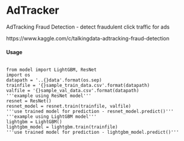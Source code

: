 # AdTracker
AdTracking Fraud Detection -  detect fraudulent click traffic for ads
<link>https://www.kaggle.com/c/talkingdata-adtracking-fraud-detection</link>

#### Usage
<code>
from model import LightGBM, ResNet
import os
datapath = '..{}data'.format(os.sep)
trainfile = '{}sample_train_data.csv'.format(datapath)
valfile = '{}sample_val_data.csv'.format(datapath)
'''example using ResNet model'''
resnet = ResNet()
resnet_model = resnet.train(trainfile, valfile)
'''use trained model for prediction - resnet_model.predict()'''
'''example using LightGBM model'''
lightgbm = LightGBM()
lightgbm_model = lightgbm.train(trainfile)
'''use trained model for prediction - lightgbm_model.predict()'''
</code>
